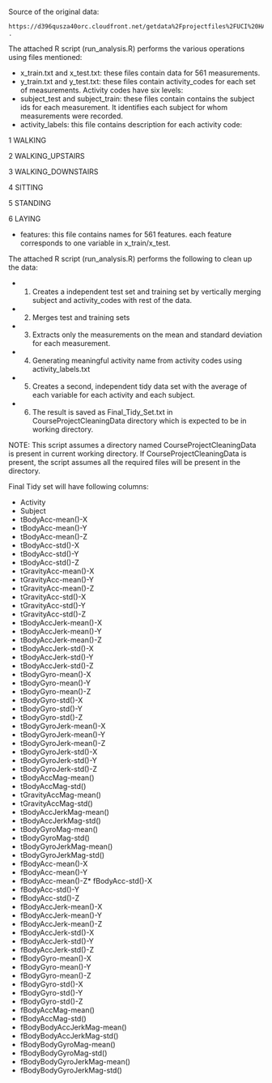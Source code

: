 Source of the original data:
  
	https://d396qusza40orc.cloudfront.net/getdata%2Fprojectfiles%2FUCI%20HAR%20Dataset.zip .

The attached R script (run_analysis.R) performs the various operations using files mentioned:

* x_train.txt and x_test.txt: these files contain data for 561 measurements.
* y_train.txt and y_test.txt: these files contain activity_codes for each set of measurements. Activity codes have six levels:
* subject_test and subject_train: these files contain contains the subject ids for each measurement. It identifies each subject for whom measurements were recorded.
* activity_labels: this file contains description for each activity code:

1 WALKING

2 WALKING_UPSTAIRS

3 WALKING_DOWNSTAIRS

4 SITTING

5 STANDING

6 LAYING


* features: this file contains names for 561 features. each feature corresponds to one variable in x_train/x_test.

The attached R script (run_analysis.R) performs the following to clean up the data:

* 1. Creates a independent test set and training set by vertically merging subject and activity_codes with rest of the data.
* 2. Merges test and training sets
* 3. Extracts only the measurements on the mean and standard deviation for each measurement.
* 4. Generating meaningful activity name from activity codes using activity_labels.txt
* 5. Creates a second, independent tidy data set with the average of each variable for each activity and each subject.
* 6. The result is saved as Final_Tidy_Set.txt in CourseProjectCleaningData directory which is expected to be in working directory.

NOTE: This script assumes a directory named CourseProjectCleaningData is present in current working directory. If CourseProjectCleaningData is present, the script assumes all the required files will be present in the directory.

Final Tidy set will have following columns:

* Activity
* Subject
* tBodyAcc-mean()-X
* tBodyAcc-mean()-Y
* tBodyAcc-mean()-Z
* tBodyAcc-std()-X
* tBodyAcc-std()-Y
* tBodyAcc-std()-Z
* tGravityAcc-mean()-X
* tGravityAcc-mean()-Y
* tGravityAcc-mean()-Z
* tGravityAcc-std()-X
* tGravityAcc-std()-Y
* tGravityAcc-std()-Z
* tBodyAccJerk-mean()-X
* tBodyAccJerk-mean()-Y
* tBodyAccJerk-mean()-Z
* tBodyAccJerk-std()-X
* tBodyAccJerk-std()-Y
* tBodyAccJerk-std()-Z
* tBodyGyro-mean()-X
* tBodyGyro-mean()-Y
* tBodyGyro-mean()-Z
* tBodyGyro-std()-X
* tBodyGyro-std()-Y
* tBodyGyro-std()-Z
* tBodyGyroJerk-mean()-X
* tBodyGyroJerk-mean()-Y
* tBodyGyroJerk-mean()-Z
* tBodyGyroJerk-std()-X
* tBodyGyroJerk-std()-Y
* tBodyGyroJerk-std()-Z
* tBodyAccMag-mean()
* tBodyAccMag-std()
* tGravityAccMag-mean()
* tGravityAccMag-std()
* tBodyAccJerkMag-mean()
* tBodyAccJerkMag-std()
* tBodyGyroMag-mean()
* tBodyGyroMag-std()
* tBodyGyroJerkMag-mean()
* tBodyGyroJerkMag-std()
* fBodyAcc-mean()-X
* fBodyAcc-mean()-Y
* fBodyAcc-mean()-Z* fBodyAcc-std()-X
* fBodyAcc-std()-Y
* fBodyAcc-std()-Z
* fBodyAccJerk-mean()-X
* fBodyAccJerk-mean()-Y
* fBodyAccJerk-mean()-Z
* fBodyAccJerk-std()-X
* fBodyAccJerk-std()-Y
* fBodyAccJerk-std()-Z
* fBodyGyro-mean()-X
* fBodyGyro-mean()-Y
* fBodyGyro-mean()-Z
* fBodyGyro-std()-X
* fBodyGyro-std()-Y
* fBodyGyro-std()-Z
* fBodyAccMag-mean()
* fBodyAccMag-std()
* fBodyBodyAccJerkMag-mean()
* fBodyBodyAccJerkMag-std()
* fBodyBodyGyroMag-mean()
* fBodyBodyGyroMag-std()
* fBodyBodyGyroJerkMag-mean()
* fBodyBodyGyroJerkMag-std()
